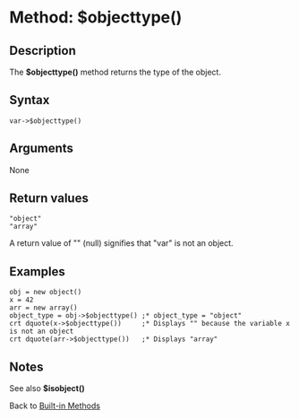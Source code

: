 # Method: $objecttype()

<PageHeader />

## Description

The **$objecttype()** method returns the type of the object.

## Syntax

```
var->$objecttype()
```

## Arguments

None

## Return values

```
"object"
"array"
```

A return value of "" (null) signifies that "var" is not an object.

## Examples

```
obj = new object()
x = 42
arr = new array()
object_type = obj->$objecttype() ;* object_type = "object"
crt dquote(x->$objecttype())     ;* Displays "" because the variable x is not an object
crt dquote(arr->$objecttype())   ;* Displays "array"
```

## Notes

See also **$isobject()**

Back to [Built-in Methods](./../dynamic-objects-built-in-methods/README.md)  
  
<PageFooter />
